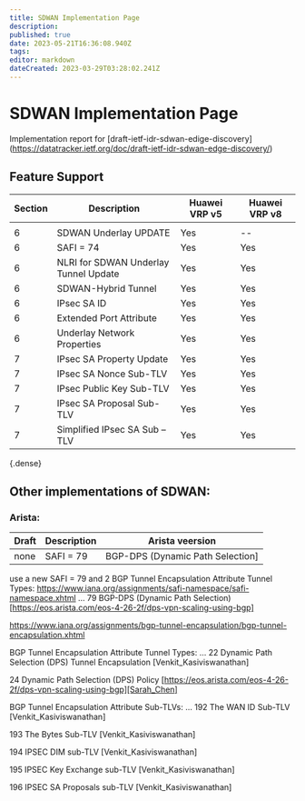 ```yaml
---
title: SDWAN Implementation Page 
description: 
published: true
date: 2023-05-21T16:36:08.940Z
tags: 
editor: markdown
dateCreated: 2023-03-29T03:28:02.241Z
---
```


# SDWAN Implementation Page 
Implementation report for [draft-ietf-idr-sdwan-edige-discovery]
(https://datatracker.ietf.org/doc/draft-ietf-idr-sdwan-edge-discovery/)

## Feature Support  

| Section | Description | Huawei VRP v5| Huawei VRP v8 |  
|---|---|---|---|
  | | |
|  6	| SDWAN Underlay UPDATE	| Yes | -- |
|  6  | 	SAFI = 74	|  Yes  |  Yes  |
|  6  | NLRI for SDWAN Underlay Tunnel Update | Yes | Yes | 
|  6  | SDWAN-Hybrid Tunnel | Yes | Yes |
|  6  | 	IPsec SA ID	|  Yes	|  Yes  |
|  6  |  Extended Port Attribute | Yes | Yes | 
|  6  | Underlay Network Properties | Yes  | Yes | 
|  7  | IPsec SA Property Update  | Yes  | Yes | 
|  7  | IPsec SA Nonce Sub-TLV    |	Yes	 | Yes | 
|  7  | IPsec Public Key Sub-TLV  | 	Yes | Yes | 
|  7  | IPsec SA Proposal Sub-TLV	|  Yes	| Yes |
|  7  | Simplified IPsec SA Sub – TLV	| Yes | Yes | 
{.dense}

## Other implementations of SDWAN: 
### Arista:

| Draft | Description | Arista veersion | 
|---|---|---|
| none | SAFI = 79  |  BGP-DPS (Dynamic Path Selection]
use a new SAFI = 79 and 2 BGP Tunnel Encapsulation Attribute Tunnel Types:
https://www.iana.org/assignments/safi-namespace/safi-namespace.xhtml
…
79	BGP-DPS (Dynamic Path Selection)	[https://eos.arista.com/eos-4-26-2f/dps-vpn-scaling-using-bgp]

https://www.iana.org/assignments/bgp-tunnel-encapsulation/bgp-tunnel-encapsulation.xhtml

BGP Tunnel Encapsulation Attribute Tunnel Types:
…
22	Dynamic Path Selection (DPS) Tunnel Encapsulation	[Venkit_Kasiviswanathan]

24	Dynamic Path Selection (DPS) Policy	[https://eos.arista.com/eos-4-26-2f/dps-vpn-scaling-using-bgp][Sarah_Chen]


BGP Tunnel Encapsulation Attribute Sub-TLVs:
…
192	The WAN ID Sub-TLV	[Venkit_Kasiviswanathan]

193	The Bytes Sub-TLV	[Venkit_Kasiviswanathan]

194	IPSEC DIM sub-TLV	[Venkit_Kasiviswanathan]

195	IPSEC Key Exchange sub-TLV	[Venkit_Kasiviswanathan]

196	IPSEC SA Proposals sub-TLV	[Venkit_Kasiviswanathan]


